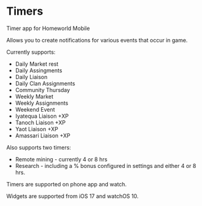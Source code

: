 # Timers
Timer app for Homeworld Mobile

Allows you to create notifications for various events that occur in game.

Currently supports:
* Daily Market rest
* Daily Assingments
* Daily Liaison
* Daily Clan Assignments
* Community Thursday
* Weekly Market
* Weekly Assignments
* Weekend Event
* Iyatequa Liaison +XP
* Tanoch Liaison +XP
* Yaot Liaison +XP
* Amassari Liaison +XP

Also supports two timers:
* Remote mining - currently 4 or 8 hrs
* Research - including a % bonus configured in settings and either 4 or 8 hrs.

Timers are supported on phone app and watch.

Widgets are supported from iOS 17 and watchOS 10.
